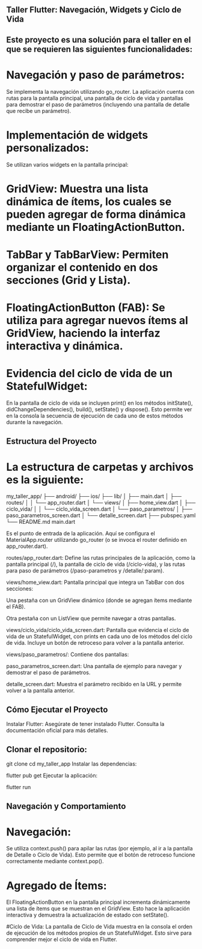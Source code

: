 ## Taller Flutter: Navegación, Widgets y Ciclo de Vida
## Este proyecto es una solución para el taller en el que se requieren las siguientes funcionalidades:

# Navegación y paso de parámetros:
Se implementa la navegación utilizando go_router. La aplicación cuenta con rutas para la pantalla principal, una pantalla de ciclo de vida y pantallas para demostrar el paso de parámetros (incluyendo una pantalla de detalle que recibe un parámetro).

# Implementación de widgets personalizados:
Se utilizan varios widgets en la pantalla principal:

# GridView: Muestra una lista dinámica de ítems, los cuales se pueden agregar de forma dinámica mediante un FloatingActionButton.

# TabBar y TabBarView: Permiten organizar el contenido en dos secciones (Grid y Lista).

# FloatingActionButton (FAB): Se utiliza para agregar nuevos ítems al GridView, haciendo la interfaz interactiva y dinámica.

# Evidencia del ciclo de vida de un StatefulWidget:
En la pantalla de ciclo de vida se incluyen print() en los métodos initState(), didChangeDependencies(), build(), setState() y dispose(). Esto permite ver en la consola la secuencia de ejecución de cada uno de estos métodos durante la navegación.

## Estructura del Proyecto
# La estructura de carpetas y archivos es la siguiente:


my_taller_app/
├── android/
├── ios/
├── lib/
│   ├── main.dart
│   ├── routes/
│   │   └── app_router.dart
│   └── views/
│       ├── home_view.dart
│       ├── ciclo_vida/
│       │   └── ciclo_vida_screen.dart
│       └── paso_parametros/
│           ├── paso_parametros_screen.dart
│           └── detalle_screen.dart
├── pubspec.yaml
└── README.md
main.dart

Es el punto de entrada de la aplicación. Aquí se configura el MaterialApp.router utilizando go_router (o se invoca el router definido en app_router.dart).

routes/app_router.dart:
Define las rutas principales de la aplicación, como la pantalla principal (/), la pantalla de ciclo de vida (/ciclo-vida), y las rutas para paso de parámetros (/paso-parametros y /detalle/:param).

views/home_view.dart:
Pantalla principal que integra un TabBar con dos secciones:

Una pestaña con un GridView dinámico (donde se agregan ítems mediante el FAB).

Otra pestaña con un ListView que permite navegar a otras pantallas.

views/ciclo_vida/ciclo_vida_screen.dart:
Pantalla que evidencia el ciclo de vida de un StatefulWidget, con prints en cada uno de los métodos del ciclo de vida. Incluye un botón de retroceso para volver a la pantalla anterior.

views/paso_parametros/:
Contiene dos pantallas:

paso_parametros_screen.dart: Una pantalla de ejemplo para navegar y demostrar el paso de parámetros.

detalle_screen.dart: Muestra el parámetro recibido en la URL y permite volver a la pantalla anterior.

## Cómo Ejecutar el Proyecto
Instalar Flutter:
Asegúrate de tener instalado Flutter. Consulta la documentación oficial para más detalles.

## Clonar el repositorio:
git clone <URL-del-repositorio>
cd my_taller_app
Instalar las dependencias:

flutter pub get
Ejecutar la aplicación:


flutter run

## Navegación y Comportamiento
# Navegación:
Se utiliza context.push() para apilar las rutas (por ejemplo, al ir a la pantalla de Detalle o Ciclo de Vida). Esto permite que el botón de retroceso funcione correctamente mediante context.pop().

# Agregado de Ítems:
El FloatingActionButton en la pantalla principal incrementa dinámicamente una lista de ítems que se muestran en el GridView. Esto hace la aplicación interactiva y demuestra la actualización de estado con setState().

#Ciclo de Vida:
La pantalla de Ciclo de Vida muestra en la consola el orden de ejecución de los métodos propios de un StatefulWidget. Esto sirve para comprender mejor el ciclo de vida en Flutter.
